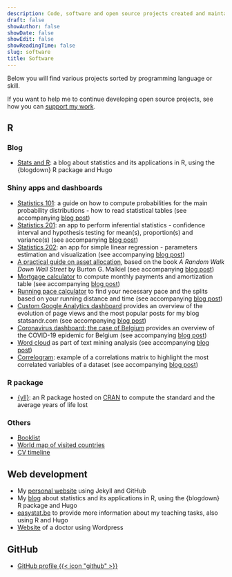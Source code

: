 ```yaml
---
description: Code, software and open source projects created and maintained by Antoine Soetewey
draft: false
showAuthor: false
showDate: false
showEdit: false
showReadingTime: false
slug: software
title: Software
---
```


Below you will find various projects sorted by programming language or skill.

If you want to help me to continue developing open source projects, see how you can [support my work](https://statsandr.com/support/).

## R

### Blog

- [Stats and R](https://statsandr.com/): a blog about statistics and its applications in R, using the {blogdown} R package and Hugo

### Shiny apps and dashboards

<ul>
    <li><a href="https://antoinesoetewey.shinyapps.io/statistics-101/">Statistics 101</a>: a guide on how to compute probabilities for the main probability distributions - how to read statistical tables (see accompanying <a href="https://statsandr.com/blog/a-guide-on-how-to-read-statistical-tables/">blog post</a>)</li>
    <li><a href="https://antoinesoetewey.shinyapps.io/statistics-201/">Statistics 201</a>: an app to perform inferential statistics - confidence interval and hypothesis testing for mean(s), proportion(s) and variance(s) (see accompanying <a href="https://statsandr.com/blog/a-shiny-app-for-inferential-statistics-by-hand/">blog post</a>)</li>
    <li><a href="https://antoinesoetewey.shinyapps.io/statistics-202/">Statistics 202</a>: an app for simple linear regression - parameters estimation and visualization (see accompanying <a href="https://statsandr.com/blog/a-shiny-app-for-simple-linear-regression-by-hand-and-in-r/">blog post</a>)</li>
    <li><a href="https://antoinesoetewey.shinyapps.io/optimal-asset-allocation/">A practical guide on asset allocation</a>, based on the book <i>A Random Walk Down Wall Street</i> by Burton G. Malkiel (see accompanying <a href="https://statsandr.com/blog/practical-guide-on-optimal-asset-allocation/">blog post</a>)</li>
    <li><a href="https://antoinesoetewey.shinyapps.io/mortgage-calculator/">Mortgage calculator</a> to compute monthly payments and amortization table (see accompanying <a href="https://statsandr.com/blog/mortgage-calculator-r-shiny/">blog post</a>)</li>
    <li><a href="https://antoinesoetewey.shinyapps.io/running-pace-calculator/">Running pace calculator</a> to find your necessary pace and the splits based on your running distance and time (see accompanying <a href="https://statsandr.com/blog/running-pace-calculator/">blog post</a>)</li>
    <li><a href="https://statsandr.com/blog/files/google-analytics-dashboard/">Custom Google Analytics dashboard</a> provides an overview of the evolution of page views and the most popular posts for my blog statsandr.com (see accompanying <a href="https://statsandr.com/blog/track-blog-performance-in-r/">blog post</a>)</li>
    <li><a href="/files/coronavirus-dashboard.html">Coronavirus dashboard: the case of Belgium</a> provides an overview of the COVID-19 epidemic for Belgium (see accompanying <a href="https://statsandr.com/blog/how-to-create-a-simple-coronavirus-dashboard-specific-to-your-country-in-r/">blog post</a>)</li>
    <li><a href="https://antoinesoetewey.shinyapps.io/word-cloud/">Word cloud</a> as part of text mining analysis (see accompanying <a href="https://statsandr.com/blog/draw-a-word-cloud-with-a-shiny-app/">blog post</a>)</li>
    <li><a href="https://antoinesoetewey.shinyapps.io/correlogram/">Correlogram</a>: example of a correlations matrix to highlight the most correlated variables of a dataset (see accompanying <a href="https://statsandr.com/blog/correlogram-in-r-how-to-highlight-the-most-correlated-variables-in-a-dataset/">blog post</a>)</li>
</ul>

### R package

- [{yll}](/files/years-of-life-lost-yll.pdf): an R package hosted on <a href="https://CRAN.R-project.org/package=yll" target="_blank" rel="noopener">CRAN</a> to compute the standard and the average years of life lost

### Others

- [Booklist](/files/booklist.html)
- [World map of visited countries](/files/visited-places.html)
- [CV timeline](/files/CV_timeline_antoinesoetewey.html)

## Web development

<ul>
  <li>My <a href="/">personal website</a> using Jekyll and GitHub</li>
  <li>My <a href="https://statsandr.com/">blog</a> about statistics and its applications in R, using the {blogdown} R package and Hugo</li>
  <li><a href="https://easystat.be/">easystat.be</a> to provide more information about my teaching tasks, also using R and Hugo</li>
  <li><a href="https://www.docteurelsavancaster.com/" target="_blank" rel="noopener">Website</a> of a doctor using Wordpress</li>
</ul>


## GitHub

<ul>
<li><a href="https://github.com/AntoineSoetewey" target="_blank" rel="noopener">GitHub profile {{< icon "github" >}}</a></li>
</ul>
